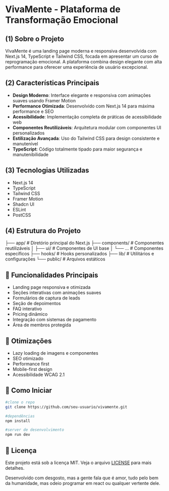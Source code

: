 # VivaMente - Plataforma de Transformação Emocional

## (1) Sobre o Projeto

VivaMente é uma landing page moderna e responsiva desenvolvida com Next.js 14, TypeScript e Tailwind CSS, focada em apresentar um curso de reprogramação emocional. A plataforma combina design elegante com alta performance para oferecer uma experiência de usuário excepcional.

## (2) Características Principais

- **Design Moderno**: Interface elegante e responsiva com animações suaves usando Framer Motion
- **Performance Otimizada**: Desenvolvido com Next.js 14 para máxima performance e SEO
- **Acessibilidade**: Implementação completa de práticas de acessibilidade web
- **Componentes Reutilizáveis**: Arquitetura modular com componentes UI personalizados
- **Estilização Avançada**: Uso do Tailwind CSS para design consistente e manutenível
- **TypeScript**: Código totalmente tipado para maior segurança e manutenibilidade

## (3) Tecnologias Utilizadas

- Next.js 14
- TypeScript
- Tailwind CSS
- Framer Motion
- Shadcn UI
- ESLint
- PostCSS

## (4) Estrutura do Projeto
├── app/ # Diretório principal do Next.js
├── components/ # Componentes reutilizáveis
│ ├── ui/ # Componentes de UI base
│ └── ... # Componentes específicos
├── hooks/ # Hooks personalizados
├── lib/ # Utilitários e configurações
└── public/ # Arquivos estáticos


## 🎯 Funcionalidades Principais

- Landing page responsiva e otimizada
- Seções interativas com animações suaves
- Formulários de captura de leads
- Seção de depoimentos
- FAQ interativo
- Pricing dinâmico
- Integração com sistemas de pagamento
- Área de membros protegida

## 📱 Otimizações

- Lazy loading de imagens e componentes
- SEO otimizado
- Performance first
- Mobile-first design
- Acessibilidade WCAG 2.1

## 🚀 Como Iniciar

```bash
#clone o repo
git clone https://github.com/seu-usuario/vivamente.git

#dependências
npm install

#server de desenvolvimento
npm run dev
```

## 📄 Licença

Este projeto está sob a licença MIT. Veja o arquivo [LICENSE](LICENSE) para mais detalhes.

Desenvolvido com desgosto, mas a gente fala que é amor, tudo pelo bem da humanidade, mas odeio programar em react ou qualquer vertente dele.